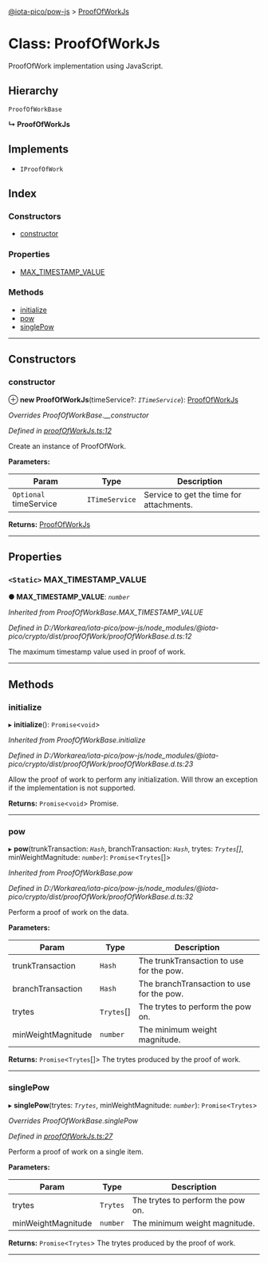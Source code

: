 [@iota-pico/pow-js](../README.md) > [ProofOfWorkJs](../classes/proofofworkjs.md)

# Class: ProofOfWorkJs

ProofOfWork implementation using JavaScript.

## Hierarchy

 `ProofOfWorkBase`

**↳ ProofOfWorkJs**

## Implements

* `IProofOfWork`

## Index

### Constructors

* [constructor](proofofworkjs.md#constructor)

### Properties

* [MAX_TIMESTAMP_VALUE](proofofworkjs.md#max_timestamp_value)

### Methods

* [initialize](proofofworkjs.md#initialize)
* [pow](proofofworkjs.md#pow)
* [singlePow](proofofworkjs.md#singlepow)

---

## Constructors

<a id="constructor"></a>

###  constructor

⊕ **new ProofOfWorkJs**(timeService?: *`ITimeService`*): [ProofOfWorkJs](proofofworkjs.md)

*Overrides ProofOfWorkBase.__constructor*

*Defined in [proofOfWorkJs.ts:12](https://github.com/iota-pico/pow-js/blob/6be1315/src/proofOfWorkJs.ts#L12)*

Create an instance of ProofOfWork.

**Parameters:**

| Param | Type | Description |
| ------ | ------ | ------ |
| `Optional` timeService | `ITimeService` |  Service to get the time for attachments. |

**Returns:** [ProofOfWorkJs](proofofworkjs.md)

___

## Properties

<a id="max_timestamp_value"></a>

### `<Static>` MAX_TIMESTAMP_VALUE

**● MAX_TIMESTAMP_VALUE**: *`number`*

*Inherited from ProofOfWorkBase.MAX_TIMESTAMP_VALUE*

*Defined in D:/Workarea/iota-pico/pow-js/node_modules/@iota-pico/crypto/dist/proofOfWork/proofOfWorkBase.d.ts:12*

The maximum timestamp value used in proof of work.

___

## Methods

<a id="initialize"></a>

###  initialize

▸ **initialize**(): `Promise`<`void`>

*Inherited from ProofOfWorkBase.initialize*

*Defined in D:/Workarea/iota-pico/pow-js/node_modules/@iota-pico/crypto/dist/proofOfWork/proofOfWorkBase.d.ts:23*

Allow the proof of work to perform any initialization. Will throw an exception if the implementation is not supported.

**Returns:** `Promise`<`void`>
Promise.

___
<a id="pow"></a>

###  pow

▸ **pow**(trunkTransaction: *`Hash`*, branchTransaction: *`Hash`*, trytes: *`Trytes`[]*, minWeightMagnitude: *`number`*): `Promise`<`Trytes`[]>

*Inherited from ProofOfWorkBase.pow*

*Defined in D:/Workarea/iota-pico/pow-js/node_modules/@iota-pico/crypto/dist/proofOfWork/proofOfWorkBase.d.ts:32*

Perform a proof of work on the data.

**Parameters:**

| Param | Type | Description |
| ------ | ------ | ------ |
| trunkTransaction | `Hash` |  The trunkTransaction to use for the pow. |
| branchTransaction | `Hash` |  The branchTransaction to use for the pow. |
| trytes | `Trytes`[] |  The trytes to perform the pow on. |
| minWeightMagnitude | `number` |  The minimum weight magnitude. |

**Returns:** `Promise`<`Trytes`[]>
The trytes produced by the proof of work.

___
<a id="singlepow"></a>

###  singlePow

▸ **singlePow**(trytes: *`Trytes`*, minWeightMagnitude: *`number`*): `Promise`<`Trytes`>

*Overrides ProofOfWorkBase.singlePow*

*Defined in [proofOfWorkJs.ts:27](https://github.com/iota-pico/pow-js/blob/6be1315/src/proofOfWorkJs.ts#L27)*

Perform a proof of work on a single item.

**Parameters:**

| Param | Type | Description |
| ------ | ------ | ------ |
| trytes | `Trytes` |  The trytes to perform the pow on. |
| minWeightMagnitude | `number` |  The minimum weight magnitude. |

**Returns:** `Promise`<`Trytes`>
The trytes produced by the proof of work.

___

